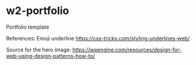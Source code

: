 # w2-portfolio
Portfolio template

References:
Emoji underline https://css-tricks.com/styling-underlines-web/

Source for the hero image:
https://wpengine.com/resources/design-for-web-using-design-patterns-how-to/

